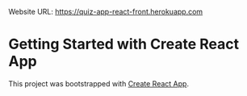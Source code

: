 Website URL: 
https://quiz-app-react-front.herokuapp.com

# Getting Started with Create React App

This project was bootstrapped with [Create React App](https://github.com/facebook/create-react-app).

